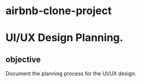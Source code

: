 # airbnb-clone-project
# UI/UX Design Planning.
## objective
Document the planning process for the UI/UX design.
